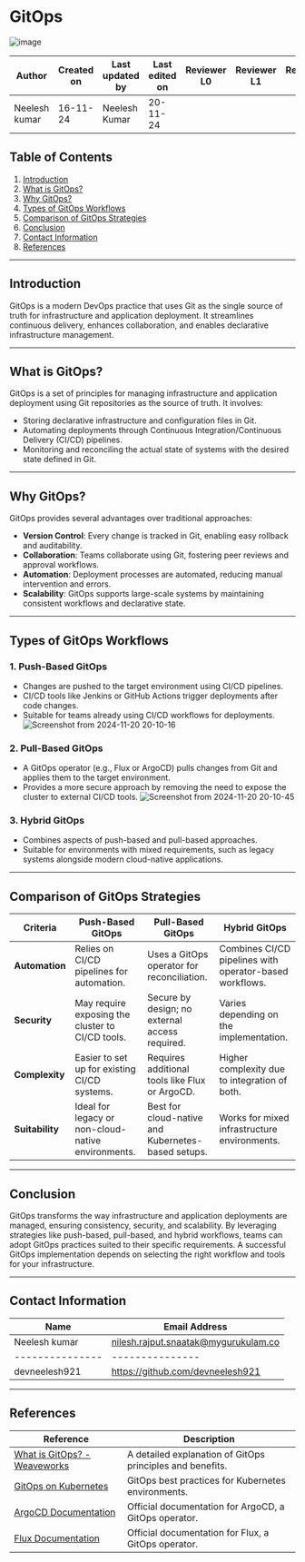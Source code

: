 # GitOps 

![image](https://github.com/user-attachments/assets/0bf0139a-ce8f-407d-9d64-fae6b201a027)

| **Author** | **Created on** | **Last updated by** | **Last edited on** | **Reviewer L0** |**Reviewer L1** |**Reviewer L2** |
|------------|----------------|----------------------|---------------------|---------------|---------------|---------------|
| Neelesh kumar      | 16-11-24      | Neelesh  Kumar             | 20-11-24           |  | | |

## Table of Contents
1. [Introduction](#introduction)
2. [What is GitOps?](#what-is-gitops)
3. [Why GitOps?](#why-gitops)
4. [Types of GitOps Workflows](#types-of-gitops-workflows)
5. [Comparison of GitOps Strategies](#comparison-of-gitops-strategies)
6. [Conclusion](#conclusion)
7. [Contact Information](#contact-information)
8. [References](#references)

---

## Introduction
GitOps is a modern DevOps practice that uses Git as the single source of truth for infrastructure and application deployment. It streamlines continuous delivery, enhances collaboration, and enables declarative infrastructure management.

---

## What is GitOps?
GitOps is a set of principles for managing infrastructure and application deployment using Git repositories as the source of truth. It involves:
- Storing declarative infrastructure and configuration files in Git.
- Automating deployments through Continuous Integration/Continuous Delivery (CI/CD) pipelines.
- Monitoring and reconciling the actual state of systems with the desired state defined in Git.

---

## Why GitOps?
GitOps provides several advantages over traditional approaches:
- **Version Control**: Every change is tracked in Git, enabling easy rollback and auditability.
- **Collaboration**: Teams collaborate using Git, fostering peer reviews and approval workflows.
- **Automation**: Deployment processes are automated, reducing manual intervention and errors.
- **Scalability**: GitOps supports large-scale systems by maintaining consistent workflows and declarative state.

---

## Types of GitOps Workflows
### 1. **Push-Based GitOps**
- Changes are pushed to the target environment using CI/CD pipelines.
- CI/CD tools like Jenkins or GitHub Actions trigger deployments after code changes.
- Suitable for teams already using CI/CD workflows for deployments.
![Screenshot from 2024-11-20 20-10-16](https://github.com/user-attachments/assets/002806b0-87ab-4673-9357-a1489756ce5d)

### 2. **Pull-Based GitOps**
- A GitOps operator (e.g., Flux or ArgoCD) pulls changes from Git and applies them to the target environment.
- Provides a more secure approach by removing the need to expose the cluster to external CI/CD tools.
![Screenshot from 2024-11-20 20-10-45](https://github.com/user-attachments/assets/b8f5436d-a69e-4b36-8fcd-3848037396e9)

### 3. **Hybrid GitOps**
- Combines aspects of push-based and pull-based approaches.
- Suitable for environments with mixed requirements, such as legacy systems alongside modern cloud-native applications.

---

## Comparison of GitOps Strategies
| **Criteria**           | **Push-Based GitOps**                              | **Pull-Based GitOps**                              | **Hybrid GitOps**                              |
|-------------------------|----------------------------------------------------|---------------------------------------------------|------------------------------------------------|
| **Automation**          | Relies on CI/CD pipelines for automation.          | Uses a GitOps operator for reconciliation.        | Combines CI/CD pipelines with operator-based workflows. |
| **Security**            | May require exposing the cluster to CI/CD tools.   | Secure by design; no external access required.    | Varies depending on the implementation.        |
| **Complexity**          | Easier to set up for existing CI/CD systems.       | Requires additional tools like Flux or ArgoCD.    | Higher complexity due to integration of both.  |
| **Suitability**         | Ideal for legacy or non-cloud-native environments. | Best for cloud-native and Kubernetes-based setups.| Works for mixed infrastructure environments.    |

---

## Conclusion
GitOps transforms the way infrastructure and application deployments are managed, ensuring consistency, security, and scalability. By leveraging strategies like push-based, pull-based, and hybrid workflows, teams can adopt GitOps practices suited to their specific requirements. A successful GitOps implementation depends on selecting the right workflow and tools for your infrastructure.

---

## Contact Information
| Name| Email Address      |
|-----|--------------------------|
| Neelesh kumar | nilesh.rajput.snaatak@mygurukulam.co || GitHub | URL |
|---------------|---------------|
|  devneelesh921  |  https://github.com/devneelesh921  |

---

## References
| **Reference**                                    | **Description**                                                                  |
|--------------------------------------------------|----------------------------------------------------------------------------------|
| [What is GitOps? - Weaveworks](https://www.weave.works/technologies/gitops/) | A detailed explanation of GitOps principles and benefits.                      |
| [GitOps on Kubernetes](https://kubernetes.io/docs/concepts/gitops/)         | GitOps best practices for Kubernetes environments.                             |
| [ArgoCD Documentation](https://argo-cd.readthedocs.io/en/stable/)           | Official documentation for ArgoCD, a GitOps operator.                          |
| [Flux Documentation](https://fluxcd.io/docs/)                               | Official documentation for Flux, a GitOps operator.                            |
